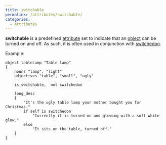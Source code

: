 ```yaml
---
title: switchable
permalink: /attributes/switchable/
categories: 
  - Attributes
---
```


**switchable** is a predefined [attribute](/attributes/) set to
indicate that an [object](/globals/object/) can be turned on and off.
As such, it is often used in conjunction with
[switchedon](/attributes/switchedon/).

Example:

    object tableLamp "Table lamp"
    {
        nouns "lamp", "light"
        adjectives "table", "small", "ugly"

        is switchable,  not switchedon

        long_desc
        {
            "It's the ugly table lamp your mother bought you for Christmas."
            if self is switchedon
                "Currently it is turned on and glowing with a soft white glow."
            else
                "It sits on the table, turned off."
        }
    }
